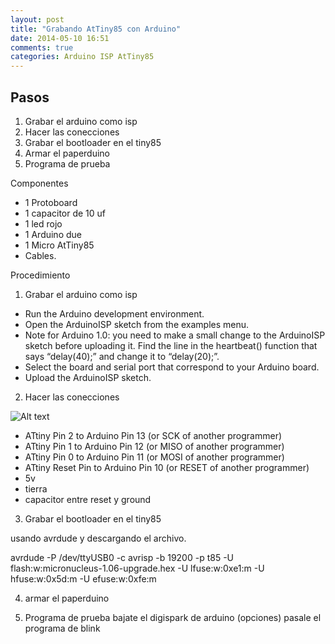```yaml
---
layout: post
title: "Grabando AtTiny85 con Arduino"
date: 2014-05-10 16:51
comments: true
categories: Arduino ISP AtTiny85
---
```


Pasos
------

1. Grabar el arduino como isp
2. Hacer las conecciones
3. Grabar el bootloader en el tiny85
4. Armar el paperduino
5. Programa de prueba

Componentes
- 1 Protoboard
- 1 capacitor de 10 uf
- 1 led rojo
- 1 Arduino due
- 1 Micro AtTiny85
- Cables.

Procedimiento
1. Grabar el arduino como isp

- Run the Arduino development environment.
- Open the ArduinoISP sketch from the examples menu.
- Note for Arduino 1.0: you need to make a small change to the ArduinoISP sketch before uploading it. Find the line in the heartbeat() function that says “delay(40);” and change it to “delay(20);”.
- Select the board and serial port that correspond to your Arduino board.
- Upload the ArduinoISP sketch.

2. Hacer las conecciones

![Alt text](http://highlowtech.org/wp-content/uploads/2011/06/Screen-shot-2011-06-06-at-1.46.39-PM.png)

- ATtiny Pin 2 to Arduino Pin 13 (or SCK of another programmer)
- ATtiny Pin 1 to Arduino Pin 12 (or MISO of another programmer)
- ATtiny Pin 0 to Arduino Pin 11 (or MOSI of another programmer)
- ATtiny Reset Pin to Arduino Pin 10 (or RESET of another programmer)
- 5v
- tierra
- capacitor entre reset y ground

3. Grabar el bootloader en el tiny85

usando avrdude y descargando el archivo.

avrdude -P /dev/ttyUSB0 -c avrisp -b 19200 -p t85 -U flash:w:micronucleus-1.06-upgrade.hex -U lfuse:w:0xe1:m -U hfuse:w:0x5d:m -U efuse:w:0xfe:m

4. armar el paperduino

5. Programa de prueba
bajate el digispark de arduino
(opciones)
pasale el programa de blink

